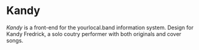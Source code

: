 # Kandy

*Kandy* is a front-end for the yourlocal.band information system. Design for Kandy Fredrick, a solo coutry performer with both originals and cover songs.

